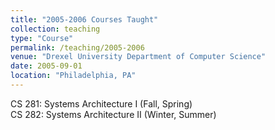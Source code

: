 ```yaml
---
title: "2005-2006 Courses Taught"
collection: teaching
type: "Course"
permalink: /teaching/2005-2006
venue: "Drexel University Department of Computer Science"
date: 2005-09-01
location: "Philadelphia, PA"
---
```


CS 281: Systems Architecture I (Fall, Spring)  
CS 282: Systems Architecture II (Winter, Summer)  